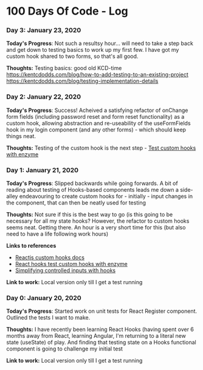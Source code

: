 # 100 Days Of Code - Log

### Day 3: January 23, 2020

**Today's Progress**: Not such a resultsy hour... will need to take a step back and get down to testing basics to work up my first few. I have got my custom hook shared to two forms, so that's all good. 

**Thoughts:** Testing basics: good old KCD-time
https://kentcdodds.com/blog/how-to-add-testing-to-an-existing-project
https://kentcdodds.com/blog/testing-implementation-details

### Day 2: January 22, 2020

**Today's Progress**: Success! Acheived a satisfying refactor of onChange form fields (including password reset and form reset functionality) as a custom hook, allowing abstraction and re-useability of the useFormFields hook in my login component (and any other forms) - which should keep things neat.

**Thoughts:** Testing of the custom hook is the next step - [Test custom hooks with enzyme](https://dev.to/flexdinesh/react-hooks-test-custom-hooks-with-enzyme-40ib)

### Day 1: January 21, 2020

**Today's Progress**: Slipped backwards while going forwards. A bit of reading about testing of Hooks-based components leads me down a side-alley endeavouring to create custom hooks for - initially - input changes in the component, that can then be neatly used for testing

**Thoughts:** Not sure if this is the best way to go (is this going to be necessary for all my state hooks? However, the refactor to custom hooks seems neat. Getting there. An hour is a very short time for this (but also need to have a life following work hours)

**Links to references**
- [Reactjs custom hooks docs](https://reactjs.org/docs/hooks-custom.html)
- [React hooks test custom hooks with enzyme](https://dev.to/flexdinesh/react-hooks-test-custom-hooks-with-enzyme-40ib)
- [Simplifying controlled inputs with hooks](https://rangle.io/blog/simplifying-controlled-inputs-with-hooks/)

**Link to work:** Local version only till I get a test running

### Day 0: January 20, 2020

**Today's Progress**: Started work on unit tests for React Register component. Outlined the tests I want to make.

**Thoughts:** I have recently been learning React Hooks (having spent over 6 months away from React, learning Angular, I'm returning to a literal new state (useState) of play. And finding that testing state on a Hooks functional component is going to challenge my initial test

**Link to work:** Local version only till I get a test running
